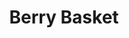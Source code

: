 ---
templateKey: blog-post
featuredpost: false
featuredimage: /assets/Berry_Basket.png
title: Berry Basket
description: Special
testfield: 1580
---